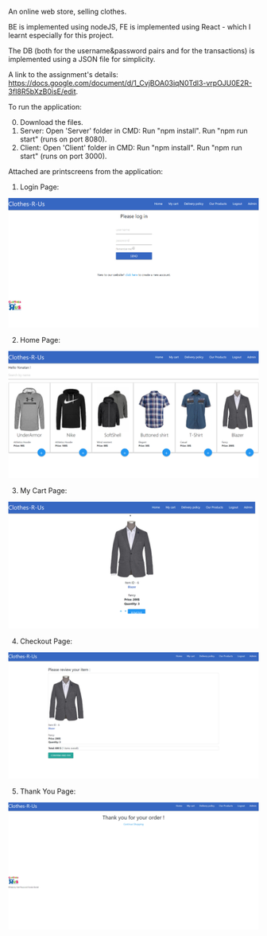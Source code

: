 An online web store, selling clothes.

BE is implemented using nodeJS, FE is implemented using React - which I learnt especially for this project.

The DB (both for the username&password pairs and for the transactions) is implemented using a JSON file for simplicity.

A link to the assignment's details: https://docs.google.com/document/d/1_CvjBOA03iqN0Tdl3-vrpOJU0E2R-3fI8R5bXzB0isE/edit.

To run the application:

0) Download the files.
1) Server:
Open 'Server' folder in CMD: 
Run "npm install".
Run "npm run start" (runs on port 8080).
2) Client:
Open 'Client' folder in CMD: 
Run "npm install".
Run "npm run start" (runs on port 3000).





Attached are printscreens from the application:


1) Login Page:


![alt text](https://github.com/YonatanBandel/Clothes-R-Us/blob/master/printscreen1.png)


2) Home Page:


![alt text](https://github.com/YonatanBandel/Clothes-R-Us/blob/master/printscreen2.png)


3) My Cart Page:


![alt text](https://github.com/YonatanBandel/Clothes-R-Us/blob/master/printscreen3.png)


4) Checkout Page:


![alt text](https://github.com/YonatanBandel/Clothes-R-Us/blob/master/printscreen4.png)


5) Thank You Page:


![alt text](https://github.com/YonatanBandel/Clothes-R-Us/blob/master/printscreen5.png)
